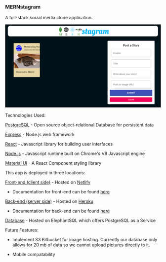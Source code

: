 ### MERNstagram ###

A full-stack social media clone application.

![Mernstagram App Picture](./client/src/images/App_Image.png)

Technologies Used:

[PostgreSQL](https://www.postgresql.org/) - Open source object-relational Database for persistent data

[Express](https://expressjs.com/) - Node.js web framework

[React](https://reactjs.org/) - Javascript library for building user interfaces

[Node.js](https://nodejs.org) - Javascript runtime built on Chrome's V8 Javascript engine

[Material UI](https://mui.com/) - A React Component styling library

This app is deployed in three locations:

[Front-end (client side)](https://mernstagram.netlify.app/) - Hosted on [Netlify](https://www.netlify.com/)

- Documentation for front-end can be found [here](https://github.com/BenjaminBanwart/MERNstagram/tree/main/client#readme)

[Back-end (server side)](https://mernstagram-api.herokuapp.com/) - Hosted on [Heroku](https://www.heroku.com)

- Documentation for back-end can be found [here](https://github.com/BenjaminBanwart/MERNstagram/tree/main/server#readme)

[Database](https://www.elephantsql.com/) - Hosted on ElephantSQL which offers PostgreSQL as a Service

Future Features:

- Implement S3 Bitbucket for image hosting. Currently our database only allows for 20 mb of data so we cannot upload pictures directly to it. 

- Mobile compatability

